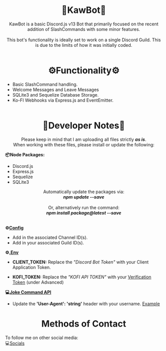 <div align="center">
  <center><h1>🤖KawBot🤖</h1></center>
</div>
<div align="center"><center><p>KawBot is a basic Discord.js v13 Bot that primarily focused on the recent addition of SlashCommands with some minor features. <br><br>
This bot's functionality is ideally set to work on a single Discord Guild. This is due to the limits of how it was initially coded. <br> <br>

</p></center></div>

<div align="center">
  <center><h1>⚙Functionality⚙</h1></center>
</div>

- Basic SlashCommand handling.<br> 
- Welcome Messages and Leave Messages<br>
- SQLite3 and Sequelize Database Storage.<br> 
- Ko-FI Webhooks via Express.js and EventEmitter.<br><br>


<div align="center">
  <center><h1>📝Developer Notes📝</h1></center>
</div>

<div align="center"><center><p> 
Please keep in mind that I am uploading all files strictly <i><b>as is</i></b>. <br>
When working with these files, please install or update the following:</p></center></div>

<b>📦Node Packages:</b>
- Discord.js 
- Express.js
- Sequelize
- SQLite3
<div align="center"><center><p> 

Automatically update the packages via: <br><i><b>npm update --save </b></i> <br><br> Or, alternatively run the command: <br><i><b>npm install package@latest --save</b></i> 
<br> <br>
</p></center></div>

<b>⚙[Config](https://github.com/Krowatic/KawBot/blob/main/config.json) </b>

- Add in the associated Channel ID(s).
- Add in your associated Guild ID(s).

<b>⚙[.Env](https://github.com/Krowatic/KawBot/blob/main/.env)</b>

- <b>CLIENT_TOKEN:</b> Replace the <i>"Discord Bot Token"</i> with your Client Application Token.

- <b>KOFI_TOKEN:</b> Replace the <i>"KOFI API TOKEN"</i> with your [Verification Token](https://ko-fi.com/manage/webhooks?src=sidemenu) (under Advanced)

<b>💻[Joke Command API](https://github.com/Krowatic/KawBot/blob/main/SlashCommands/joke.js)</b>

- Update the <b>'User-Agent': 'string'</b> header with your username. [Example](https://icanhazdadjoke.com/api#custom-user-agent)

<div align="center">
  <center><h1> Methods of Contact</h1></center>
</div>

To follow me on other social media:<br>
💻[Socials](https://campsite.bio/krowatic)<br>
